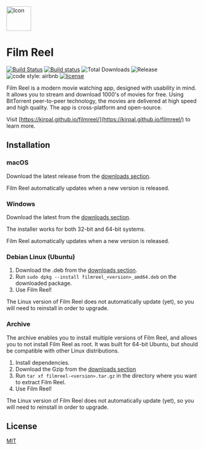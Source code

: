<img src="https://kirpal.github.io/filmreel/images/icon.svg" height="64" alt="Icon">

# Film Reel

[![Build Status](https://travis-ci.org/Kirpal/filmreel.svg?branch=master)](https://travis-ci.org/Kirpal/filmreel) [![Build status](https://ci.appveyor.com/api/projects/status/nv4j8909e4ywdhcr?svg=true)](https://ci.appveyor.com/project/Kirpal/filmreel) ![Total Downloads](https://img.shields.io/github/downloads/kirpal/filmreel/total.svg) ![Release](https://img.shields.io/github/release/kirpal/filmreel.svg)
![code style: airbnb](https://img.shields.io/badge/code%20style-airbnb-00a699.svg)
[![license](https://img.shields.io/github/license/kirpal/filmreel.svg)](https://github.com/kirpal/filmreel/blob/master/LICENSE)

Film Reel is a modern movie watching app, designed with usability in mind. It allows you to stream and download 1000's of movies for free. Using BitTorrent peer-to-peer technology, the movies are delivered at high speed and high quality. The app is cross-platform and open-source.

Visit [https://kirpal.github.io/filmreel/](https://kirpal.github.io/filmreel/) to learn more.

## Installation

### macOS

Download the latest release from the [downloads section](https://kirpal.github.io/filmreel/#downloads).

Film Reel automatically updates when a new version is released.

### Windows

Download the latest from the [downloads section](https://kirpal.github.io/filmreel/#downloads).

The installer works for both 32-bit and 64-bit systems.

Film Reel automatically updates when a new version is released.

### Debian Linux (Ubuntu)

1. Download the .deb from the [downloads section](https://kirpal.github.io/filmreel/#downloads).
2. Run `sudo dpkg --install filmreel_<version>_amd64.deb` on the downloaded package.
3. Use Film Reel!

The Linux version of Film Reel does not automatically update (yet), so you will need to reinstall in order to upgrade.

### Archive

The archive enables you to install multiple versions of Film Reel, and allows you to not install Film Reel as root. It was built for 64-bit Ubuntu, but should be compatible with other Linux distributions.

1. Install dependencies.
2. Download the Gzip from the [downloads section](https://kirpal.github.io/filmreel/#downloads)
3. Run `tar xf filmreel-<version>.tar.gz` in the directory where you want to extract Film Reel.
4. Use Film Reel!

The Linux version of Film Reel does not automatically update (yet), so you will need to reinstall in order to upgrade.

## License

[MIT](https://github.com/kirpal/filmreel/blob/master/LICENSE)
